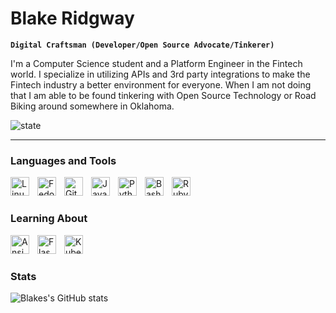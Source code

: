# Blake Ridgway 

**`Digital Craftsman (Developer/Open Source Advocate/Tinkerer)`**

I'm a Computer Science student and a Platform Engineer in the Fintech world. I
specialize in utilizing APIs and 3rd party integrations to make the Fintech
industry a better environment for everyone. When I am not doing that I am able
to be found tinkering with Open Source Technology or Road Biking around
somewhere in Oklahoma.

   <p align="left">
         <img alt="state" src="https://custom-icon-badges.demolab.com/badge/Oklahoma-USA-purple?style=for-the-badge&logo=location&logoColor=white"/></a>
    </p>
    
---

### Languages and Tools

<img align="left" alt="Linux" width="30px" style="padding-right:10px;" src="https://cdn.jsdelivr.net/gh/devicons/devicon/icons/linux/linux-original.svg" />
<img align="left" alt="Fedora" width="30px" style="padding-right:10px;" src="https://cdn.jsdelivr.net/gh/devicons/devicon/icons/fedora/fedora-plain.svg" />
<img align="left" alt="Git" width="30px" style="padding-right:10px;" src="https://cdn.jsdelivr.net/gh/devicons/devicon/icons/git/git-original.svg" />
<img align="left" alt="JavaScript" width="30px" style="padding-right:10px;" src="https://cdn.jsdelivr.net/gh/devicons/devicon/icons/javascript/javascript-plain.svg" />
<img align="left" alt="Python" width="30px" style="padding-right:10px;" src="https://cdn.jsdelivr.net/gh/devicons/devicon/icons/python/python-plain.svg" />
<img align="left" alt="Bash" width="30px" style="padding-right:10px;" src="https://cdn.jsdelivr.net/gh/devicons/devicon/icons/bash/bash-original.svg" />
<img align="left" alt="Ruby" width="30px" style="padding-right:10px;" src="https://cdn.jsdelivr.net/gh/devicons/devicon/icons/ruby/ruby-original-wordmark.svg"/>
<br />

#

### Learning About

<img align="left" alt="Ansible" width="30px" style="padding-right:10px;" src="https://cdn.jsdelivr.net/gh/devicons/devicon/icons/ansible/ansible-original.svg" />
<img align="left" alt="Flask" width="30px" style="padding-right:10px;" src="https://cdn.jsdelivr.net/gh/devicons/devicon/icons/flask/flask-original.svg" />
<img align="left" alt="Kubernetes" width="30px" style="padding-right:10px;" src="https://cdn.jsdelivr.net/gh/devicons/devicon/icons/kubernetes/kubernetes-plain.svg" />
<br />

#

### Stats

![Blakes's GitHub stats](https://github-readme-stats.vercel.app/api?username=blakeridgway&show_icons=true&theme=nord)

#

[website]: https://blakeridgway.dev

